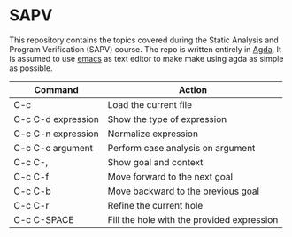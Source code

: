 # SAPV

This repository contains the topics covered during the Static Analysis and Program Verification (SAPV) course. The repo is written entirely in [Agda](https://agda.readthedocs.io/en/latest/), It is assumed to use [emacs](https://www.gnu.org/software/emacs/) as text editor to make make using agda as simple as possible.

Command | Action
------- | ---------------
C-c     | Load the current file
C-c C-d expression | Show the type of expression
C-c C-n expression | Normalize expression
C-c C-c argument   | Perform case analysis on argument
C-c C-, | Show goal and context
C-c C-f | Move forward to the next goal
C-c C-b | Move backward to the previous goal
C-c C-r | Refine the current hole
C-c C-SPACE | Fill the hole with the provided expression
